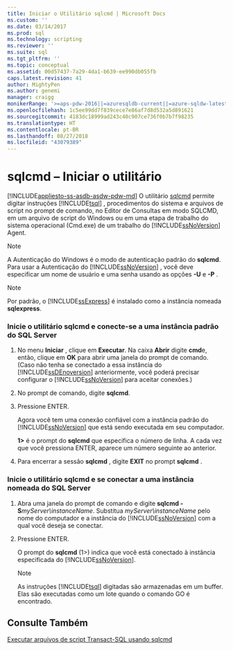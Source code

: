 ```yaml
---
title: Iniciar o Utilitário sqlcmd | Microsoft Docs
ms.custom: ''
ms.date: 03/14/2017
ms.prod: sql
ms.technology: scripting
ms.reviewer: ''
ms.suite: sql
ms.tgt_pltfrm: ''
ms.topic: conceptual
ms.assetid: 00d57437-7a29-4da1-b639-ee990db055fb
caps.latest.revision: 41
author: MightyPen
ms.author: genemi
manager: craigg
monikerRange: '>=aps-pdw-2016||=azuresqldb-current||=azure-sqldw-latest||>=sql-server-2016||=sqlallproducts-allversions||>=sql-server-linux-2017||=azuresqldb-mi-current'
ms.openlocfilehash: 1c5ee99dd7f839cece7e86af7d8d532a5d891621
ms.sourcegitcommit: 4183dc18999ad243c40c907ce736f0b7b7f98235
ms.translationtype: HT
ms.contentlocale: pt-BR
ms.lasthandoff: 08/27/2018
ms.locfileid: "43079389"
---
```

# <a name="sqlcmd---start-the-utility"></a>sqlcmd – Iniciar o utilitário
[!INCLUDE[appliesto-ss-asdb-asdw-pdw-md](../../includes/appliesto-ss-asdb-asdw-pdw-md.md)]
  O utilitário [sqlcmd](../../tools/sqlcmd-utility.md) permite digitar instruções [!INCLUDE[tsql](../../includes/tsql-md.md)] , procedimentos do sistema e arquivos de script no prompt de comando, no Editor de Consultas em modo SQLCMD, em um arquivo de script do Windows ou em uma etapa de trabalho do sistema operacional (Cmd.exe) de um trabalho do [!INCLUDE[ssNoVersion](../../includes/ssnoversion-md.md)] Agent.
> [!NOTE]  
>  A Autenticação do Windows é o modo de autenticação padrão do **sqlcmd**. Para usar a Autenticação do [!INCLUDE[ssNoVersion](../../includes/ssnoversion-md.md)] , você deve especificar um nome de usuário e uma senha usando as opções **-U** e **-P** .  
  
> [!NOTE]  
>  Por padrão, o [!INCLUDE[ssExpress](../../includes/ssexpress-md.md)] é instalado como a instância nomeada **sqlexpress**.  
  
### <a name="start-the-sqlcmd-utility-and-connect-to-a-default-instance-of-sql-server"></a>Inicie o utilitário sqlcmd e conecte-se a uma instância padrão do SQL Server  
  
1.  No menu **Iniciar** , clique em **Executar**. Na caixa **Abrir** digite **cmd**e, então, clique em **OK** para abrir uma janela do prompt de comando. (Caso não tenha se conectado a essa instância do [!INCLUDE[ssDEnoversion](../../includes/ssdenoversion-md.md)] anteriormente, você poderá precisar configurar o [!INCLUDE[ssNoVersion](../../includes/ssnoversion-md.md)] para aceitar conexões.)  
  
2.  No prompt de comando, digite **sqlcmd**.  
  
3.  Pressione ENTER.  
  
     Agora você tem uma conexão confiável com a instância padrão do [!INCLUDE[ssNoVersion](../../includes/ssnoversion-md.md)] que está sendo executada em seu computador.  
  
     **1>** é o prompt do **sqlcmd** que especifica o número de linha. A cada vez que você pressiona ENTER, aparece um número seguinte ao anterior.  
  
4.  Para encerrar a sessão **sqlcmd** , digite **EXIT** no prompt **sqlcmd** .  
  
### <a name="start-the-sqlcmd-utility-and-connect-to-a-named-instance-of-sql-server"></a>Inicie o utilitário sqlcmd e se conectar a uma instância nomeada do SQL Server  
  
1.  Abra uma janela do prompt de comando e digite **sqlcmd -S***myServer\instanceName*. Substitua *myServer\instanceName* pelo nome do computador e a instância do [!INCLUDE[ssNoVersion](../../includes/ssnoversion-md.md)] com a qual você deseja se conectar.  
  
2.  Pressione ENTER.  
  
     O prompt do **sqlcmd** (1>) indica que você está conectado à instância especificada do [!INCLUDE[ssNoVersion](../../includes/ssnoversion-md.md)].  
  
    > [!NOTE]  
    >  As instruções [!INCLUDE[tsql](../../includes/tsql-md.md)] digitadas são armazenadas em um buffer. Elas são executadas como um lote quando o comando GO é encontrado.  
  
## <a name="see-also"></a>Consulte Também  
 [Executar arquivos de script Transact-SQL usando sqlcmd](../../relational-databases/scripting/sqlcmd-run-transact-sql-script-files.md)  
  
  
